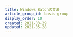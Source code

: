 ```yaml
---
title: Windows Batchの文法
article_group_id: basis-group
display_order: 10
created: 2021-03-29
updated: 2021-05-28
---
```


